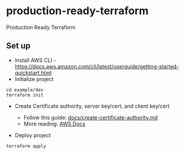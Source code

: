 # production-ready-terraform
Production Ready Terraform

## Set up
- Install AWS CLI - https://docs.aws.amazon.com/cli/latest/userguide/getting-started-quickstart.html
- Initialize project
```
cd example/dev
terraform init
```

- Create Certificate authority, server key/cert, and client key/cert
  - Follow this guide: [docs/create-certificate-authority.md](create-certificate-authority.md)
  - More reading: [AWS Docs](https://docs.aws.amazon.com/vpn/latest/clientvpn-admin/client-authentication.html)

- Deploy project
```
terraform apply
```
